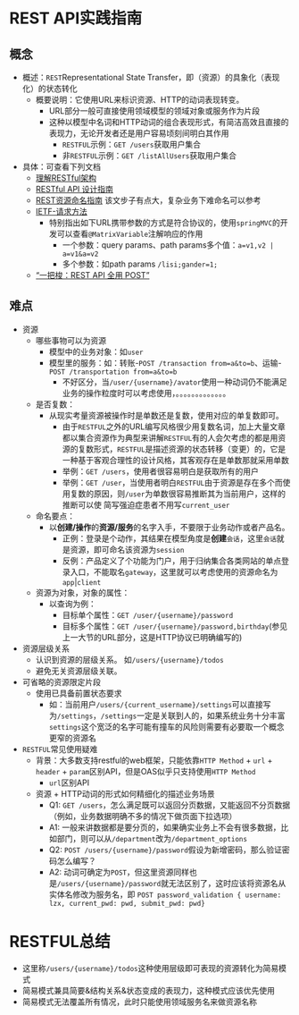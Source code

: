 # REST API实践指南
## 概念
* 概述：`REST`Representational State Transfer，即（资源）的具象化（表现化）的状态转化
  * 概要说明：它使用URL来标识资源、HTTP的动词表现转变。
    * URL部分一般可直接使用领域模型的领域对象或服务作为片段
    * 这种以模型中名词和HTTP动词的组合表现形式，有简洁高效且直接的表现力，无论开发者还是用户容易顷刻间明白其作用
      * `RESTFUL`示例：`GET /users`获取用户集合
      * 非`RESTFUL`示例：`GET /listAllUsers`获取用户集合
* 具体：可查看下列文档
  * [理解RESTful架构](https://www.ruanyifeng.com/blog/2011/09/restful.html)
  * [RESTful API 设计指南](http://www.ruanyifeng.com/blog/2014/05/restful_api.html)
  * [REST资源命名指南](http://restful.p2hp.com/home/resource-naming) 该文步子有点大，复杂业务下难命名可以参考
  * [IETF-请求方法](https://www.rfc-editor.org/rfc/rfc7231#section-4)
    * 特别指出如下URL携带参数的方式是符合协议的，使用`springMVC`的开发可以查看`@MatrixVariable`注解响应的作用
      * 一个参数：query params、path params多个值：`a=v1,v2 | a=v1&a=v2`
      * 多个参数：如path params `/lisi;gander=1;`
  * [“一把梭：REST API 全用 POST”](https://coolshell.cn/articles/22173.html)

## 难点
* 资源
  * 哪些事物可以为资源
    * 模型中的业务对象：如`user`
    * 模型里的服务：如：转账-`POST /transaction from=a&to=b`、运输-`POST /transportation from=a&to=b`
      * 不好区分，当`/user/{username}/avator`使用一种动词仍不能满足业务的操作粒度时可以考虑使用，。。。。。。。。。。。。。
  * 是否复数：
    * 从现实考量资源被操作时是单数还是复数，使用对应的单复数即可。
      * 由于`RESTFUL`之外的URL编写风格很少用复数名词，加上大量文章都以集合资源作为典型来讲解`RESTFUL`有的人会欠考虑的都是用资源的复数形式，`RESTFUL`是描述资源的状态转移（变更）的，它是一种基于客观合理性的设计风格，其客观存在是单数那就采用单数 
      * 举例：`GET /users`，使用者很容易明白是获取所有的用户
      * 举例：`GET /user`，当使用者明白`RESTFUL`由于资源是存在多个而使用复数的原因，则`/user`为单数很容易推断其为当前用户，这样的推断可以使
        简写强迫症患者不用写`current_user`
  * 命名要点：
    * 以**创建/操作**的**资源/服务**的名字入手，不要限于业务动作或者产品名。
      * 正例：登录是个动作，其结果在模型角度是**创建**`会话`，这里`会话`就是资源，即可命名该资源为`session`
      * 反例：产品定义了个功能为门户，用于归纳集合各类网站的单点登录入口，不能取名`gateway`，这里就可以考虑使用的资源命名为`app`|`client`
  * 资源为对象，对象的属性：
    * 以查询为例：
      * 目标单个属性：`GET /user/{username}/password`
      * 目标多个属性：`GET /user/{username}/password,birthday`(参见上一大节的URL部分，这是HTTP协议已明确编写的)
* 资源层级关系
  * 认识到资源的层级关系。 如`/users/{username}/todos`
  * 避免无关资源层级关联。
* 可省略的资源限定片段
  * 使用已具备前置状态要求
    * 如：当前用户`/users/{current_username}/settings`可以直接写为`/settings`，`/settings`一定是关联到人的，如果系统业务十分丰富`settings`这个宽泛的名字可能有撞车的风险则需要有必要取一个概念更窄的资源名
* `RESTFUL`常见使用疑难
  * 背景：大多数支持restful的web框架，只能依靠`HTTP Method` + `url` + `header` + `param`区别API，但是OAS似乎只支持使用`HTTP Method`  
    + `url`区别API 
  * 资源 + HTTP动词的形式如何精细化的描述业务场景
    * Q1: `GET /users`，怎么满足既可以返回分页数据，又能返回不分页数据（例如，业务数据明确不多的情况下做页面下拉选项）
    * A1: 一般来讲数据都是要分页的，如果确实业务上不会有很多数据，比如部门，则可以从`/department`改为`/department_options`
    * Q2: `POST /users/{username}/password`假设为新增密码，那么验证密码怎么编写？
    * A2: 动词可确定为`POST`，但这里资源同样也是`/users/{username}/password`就无法区别了，这时应该将资源名从实体名修改为服务名，即
          `POST password_validation { username: lzx, current_pwd: pwd, submit_pwd: pwd}`
# RESTFUL总结
* 这里称`/users/{username}/todos`这种使用层级即可表现的资源转化为简易模式
* 简易模式兼具简要&结构关系&状态变成的表现力，这种模式应该优先使用
* 简易模式无法覆盖所有情况，此时只能使用领域服务名来做资源名称